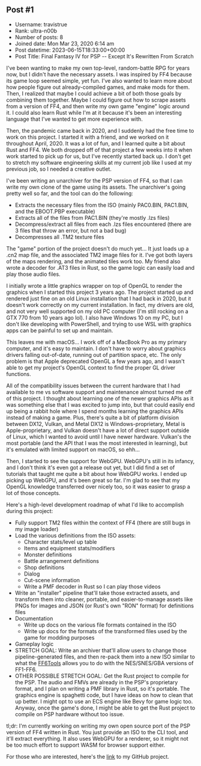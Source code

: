 ## Post #1
- Username: travistrue
- Rank: ultra-n00b
- Number of posts: 8
- Joined date: Mon Mar 23, 2020 6:14 am
- Post datetime: 2023-06-15T18:33:00+00:00
- Post Title: Final Fantasy IV for PSP -- Except It's Rewritten From Scratch

I've been wanting to make my own top-level, random-battle RPG for years now, but I didn't have the necessary assets. I was inspired by FF4 because its game loop seemed simple, yet fun. I've also wanted to learn more about how people figure out already-compiled games, and make mods for them. Then, I realized that maybe I could achieve a bit of both those goals by combining them together. Maybe I could figure out how to scrape assets from a version of FF4, and then write my own game "engine" logic around it. I could also learn Rust while I'm at it because it's been an interesting language that I've wanted to get more experience with.

Then, the pandemic came back in 2020, and I suddenly had the free time to work on this project. I started it with a friend, and we worked on it throughout April, 2020. It was a lot of fun, and I learned quite a bit about Rust and FF4. We both dropped off of that project a few weeks into it when work started to pick up for us, but I've recently started back up. I don't get to stretch my software engineering skills at my current job like I used at my previous job, so I needed a creative outlet.

I've been writing an unarchiver for the PSP version of FF4, so that I can write my own clone of the game using its assets. The unarchiver's going pretty well so far, and the tool can do the following:
- Extracts the necessary files from the ISO (mainly PAC0.BIN, PAC1.BIN, and the EBOOT.PBP executable)
- Extracts all of the files from PAC1.BIN (they're mostly .lzs files)
- Decompress/extract all files from each .lzs files encountered (there are 3 files that throw an error, but not a bad bug)
- Decompresses all .TM2 texture files

The "game" portion of the project doesn't do much yet... It just loads up a .cn2 map file, and the associated TM2 image files for it. I've got both layers of the maps rendering, and the animated tiles work too. My friend also wrote a decoder for .AT3 files in Rust, so the game logic can easily load and play those audio files.

I initially wrote a little graphics wrapper on top of OpenGL to render the graphics when I started this project 3 years ago. The project started up and rendered just fine on an old Linux installation that I had back in 2020, but it doesn't work correctly on my current installation. In fact, my drivers are old, and not very well supported on my old PC computer (I'm still rocking on a GTX 770 from 10 years ago lol). I also have Windows 10 on my PC, but I don't like developing with PowerShell, and trying to use WSL with graphics apps can be painful to set up and maintain.

This leaves me with macOS... I work off of a MacBook Pro as my primary computer, and it's easy to maintain. I don't have to worry about graphics drivers falling out-of-date, running out of partition space, etc. The only problem is that Apple deprecated OpenGL a few years ago, and I wasn't able to get my project's OpenGL context to find the proper GL driver functions.

All of the compatibility issues between the current hardware that I had available to me vs software support and maintenance almost turned me off of this project. I thought about learning one of the newer graphics APIs as it was something else that I was excited to jump into, but that could easily end up being a rabbit hole where I spend months learning the graphics APIs instead of making a game. Plus, there's quite a bit of platform division between DX12, Vulkan, and Metal DX12 is Windows-proprietary, Metal is Apple-proprietary, and Vulkan doesn't have a lot of direct support outside of Linux, which I wanted to avoid until I have newer hardware. Vulkan's the most portable (and the API that I was the most interested in learning), but it's emulated with limited support on macOS, so ehh...

Then, I started to see the support for WebGPU. WebGPU's still in its infancy, and I don't think it's even got a release out yet, but I did find a set of tutorials that taught me quite a bit about how WebGPU works. I ended up picking up WebGPU, and it's been great so far. I'm glad to see that my OpenGL knowledge transferred over nicely too, so it was easier to grasp a lot of those concepts.

Here's a high-level development roadmap of what I'd like to accomplish during this project:
- Fully support TM2 files within the context of FF4 (there are still bugs in my image loader)
- Load the various definitions from the ISO assets:
  - Character stats/level up table
  - Items and equipment stats/modifiers
  - Monster definitions
  - Battle arrangement definitions
  - Shop definitions
  - Dialog
  - Cut-scene information
  - Write a PMF decoder in Rust so I can play those videos
- Write an "installer" pipeline that'll take those extracted assets, and transform them into cleaner, portable, and easier-to-manage assets like PNGs for images and JSON (or Rust's own "RON" format) for definitions files
- Documentation
  - Write up docs on the various file formats contained in the ISO
  - Write up docs for the formats of the transformed files used by the game for modding purposes
- Gameplay logic
- STRETCH GOAL: Write an archiver that'll allow users to change those pipeline-generated files, and then re-pack them into a new ISO similar to what the [FF6Tools](https://github.com/everything8215/ff6tools) allows you to do with the NES/SNES/GBA versions of FF1-FF6.
- OTHER POSSIBLE STRETCH GOAL: Get the Rust project to compile for the PSP. The audio and FMVs are already in the PSP's proprietary format, and I plan on writing a PMF library in Rust, so it's portable. The graphics engine is spaghetti code, but I have ideas on how to clean that up better. I might opt to use an ECS engine like Bevy for game logic too. Anyway, once the game's done, I might be able to get the Rust project to compile on PSP hardware without too issue.

tl;dr: I'm currently working on writing my own open source port of the PSP version of FF4 written in Rust. You just provide an ISO to the CLI tool, and it'll extract everything. It also uses WebGPU for a renderer, so it might not be too much effort to support WASM for browser support either.

For those who are interested, here's the [link](http://github.com/travistrue2008/rs-ff4) to my GitHub project.
